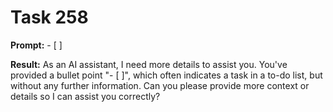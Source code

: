 # Task 258

**Prompt:** - [ ]

**Result:**
As an AI assistant, I need more details to assist you. You've provided a bullet point "- [ ]", which often indicates a task in a to-do list, but without any further information. Can you please provide more context or details so I can assist you correctly?
